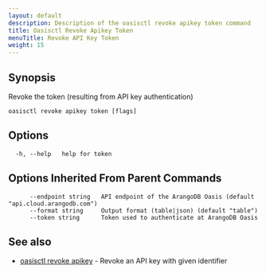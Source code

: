 ```yaml
---
layout: default
description: Description of the oasisctl revoke apikey token command
title: Oasisctl Revoke Apikey Token
menuTitle: Revoke API Key Token
weight: 15
---
```

## Synopsis
Revoke the token (resulting from API key authentication)

```
oasisctl revoke apikey token [flags]
```

## Options
```
  -h, --help   help for token
```

## Options Inherited From Parent Commands
```
      --endpoint string   API endpoint of the ArangoDB Oasis (default "api.cloud.arangodb.com")
      --format string     Output format (table|json) (default "table")
      --token string      Token used to authenticate at ArangoDB Oasis
```

## See also
* [oasisctl revoke apikey](revoke-apikey.md)	 - Revoke an API key with given identifier

